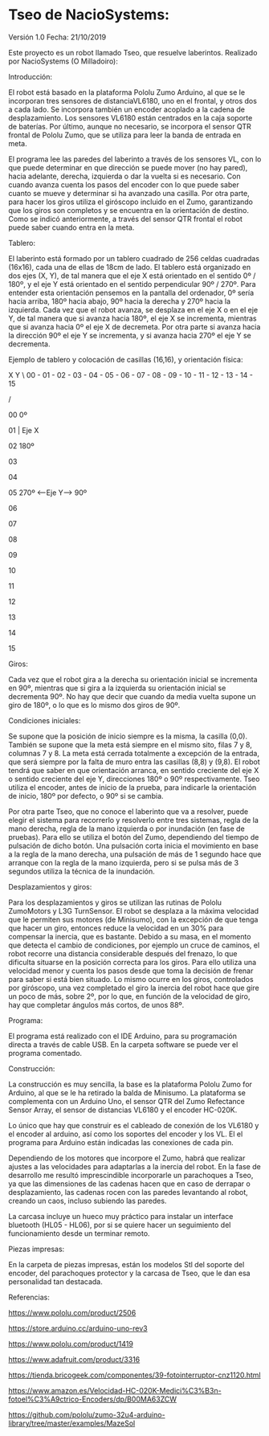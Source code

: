 # Tseo de NacioSystems:

Versión 1.0
Fecha: 21/10/2019

Este proyecto es un robot llamado Tseo, que resuelve laberintos. Realizado por NacioSystems (O Milladoiro):

Introducción:

El robot está basado en la plataforma Pololu Zumo Arduino, al que se le incorporan tres sensores de distanciaVL6180, uno en el frontal, y otros dos a cada lado. Se incorpora también un encoder acoplado a la cadena de desplazamiento. Los sensores VL6180 están centrados en la caja soporte de baterías. Por último, aunque no necesario, se incorpora el sensor QTR frontal de Pololu Zumo, que se utiliza para leer la banda de entrada en meta.

El programa lee las paredes del laberinto a través de los sensores VL, con lo que puede determinar en que dirección se puede mover (no hay pared), hacia adelante, derecha, izquierda o dar la vuelta si es necesario. Con cuando avanza cuenta los pasos del encoder con lo que puede saber cuanto se mueve y determinar si ha avanzado una casilla. Por otra parte, para hacer los giros utiliza el giróscopo incluido en el Zumo, garantizando que los giros son completos y se encuentra en la orientación de destino. Como se indicó anteriormente, a través del sensor QTR frontal el robot puede saber cuando entra en la meta.


Tablero:

El laberinto está formado por un tablero cuadrado de 256 celdas cuadradas (16x16), cada una de ellas de 18cm de lado.
El tablero está organizado en dos ejes (X, Y), de tal manera que el eje X está orientado en el sentido 0º / 180º, y el eje Y está orientado en el sentido perpendicular 90º / 270º. Para entender esta orientación pensemos en la pantalla del ordenador, 0º sería hacia arriba, 180º hacia abajo, 90º hacia la derecha y 270º hacia la izquierda. Cada vez que el robot avanza, se desplaza en el eje X o en el eje Y, de tal manera que si avanza hacia 180º, el eje X se incrementa, mientras que si avanza hacia 0º el eje X de decremeta. Por otra parte si avanza hacia la dirección 90º el eje Y se incrementa, y si avanza hacia 270º el eje Y se decrementa.

Ejemplo de tablero y colocación de casillas (16,16), y orientación física:

X Y \ 00 - 01 - 02 - 03 - 04 - 05 - 06 - 07 - 08 - 09 - 10 - 11 - 12 - 13 - 14 - 15

/
   
00                              0º

   
01                              | Eje X
   
   
02                             180º
   
   
03
   
   
04
   
   
05 270º <--Eje Y--> 90º
   
   
06
   
   
07

   
08

   
09

   
10
  
   
11
 
   
12

   
13

   
14
  
   
15
   
   

Giros:

Cada vez que el robot gira a la derecha su orientación inicial se incrementa en 90º, mientras que si gira a la izquierda su orientación inicial se decrementa 90º. No hay que decir que cuando da media vuelta supone un giro de 180º, o lo que es lo mismo dos giros de 90º. 


Condiciones iniciales:

Se supone que la posición de inicio siempre es la misma, la casilla (0,0).
También se supone que la meta está siempre en el mismo sito, filas 7 y 8, columnas 7 y 8. La meta está cerrada totalmente a excepción de la entrada, que será siempre por la falta de muro entra las casillas (8,8) y (9,8).
El robot tendrá que saber en que orientación arranca, en sentido creciente del eje X o sentido creciente del eje Y, direcciones 180º o 90º respectivamente. Tseo utiliza el encoder, antes de inicio de la prueba, para indicarle la orientación de inicio, 180º por defecto, o 90º si se cambia.

Por otra parte Tseo, que no conoce el laberinto que va a resolver, puede elegir el sistema para recorrerlo y resolverlo entre tres sistemas, regla de la mano derecha, regla de la mano izquierda o por inundación (en fase de pruebas). Para ello se utiliza el botón del Zumo, dependiendo del tiempo de pulsación de dicho botón. Una pulsación corta inicia el movimiento en base a la regla de la mano derecha, una pulsación de más de 1 segundo hace que arranque con la regla de la mano izquierda, pero si se pulsa más de 3 segundos utiliza la técnica de la inundación.


Desplazamientos y giros:

Para los desplazamientos y giros se utilizan las rutinas de Pololu ZumoMotors y L3G TurnSensor. El robot se desplaza a la máxima velocidad que le permiten sus motores (de Minisumo), con la excepción de que tenga que hacer un giro, entonces reduce la velocidad en un 30% para compensar la inercia, que es bastante. Debido a su masa, en el momento que detecta el cambio de condiciones, por ejemplo un cruce de caminos, el robot recorre una distancia considerable después del frenazo, lo que dificulta situarse en la posición correcta para los giros. Para ello utiliza una velocidad menor y cuenta los pasos desde que toma la decisión de frenar para saber si está bien situado. Lo mismo ocurre en los giros, controlados por giróscopo, una vez completado el giro la inercia del robot hace que gire un poco de más, sobre 2º, por lo que, en función de la velocidad de giro, hay que completar ángulos más cortos, de unos 88º.


Programa:

El programa está realizado con el IDE Arduino, para su programación directa a través de cable USB. En la carpeta software se puede ver el programa comentado.


Construcción:

La construcción es muy sencilla, la base es la plataforma Pololu Zumo for Arduino, al que se le ha retirado la balda de Minisumo. La plataforma se complementa con un Arduino Uno, el sensor QTR del Zumo Refectance Sensor Array, el sensor de distancias VL6180 y el encoder HC-020K.

Lo único que hay que construir es el cableado de conexión de los VL6180 y el encoder al arduino, así como los soportes del encoder y los VL. El el programa para Arduino están indicadas las conexiones de cada pin.

Dependiendo de los motores que incorpore el Zumo, habrá que realizar ajustes a las velocidades para adaptarlas a la inercia del robot. En la fase de desarrollo me resultó imprescindible incorporarle un parachoques a Tseo, ya que las dimensiones de las cadenas hacen que en caso de derrapar o desplazamiento, las cadenas rocen con las paredes levantando al robot, creando un caos, incluso subiendo las paredes.

La carcasa incluye un hueco muy práctico para instalar un interface bluetooth (HL05 - HL06), por si se quiere hacer un seguimiento del funcionamiento desde un terminar remoto.


Piezas impresas:

En la carpeta de piezas impresas, están los modelos Stl del soporte del encoder, del parachoques protector y la carcasa de Tseo, que le dan esa personalidad tan destacada.


Referencias:

https://www.pololu.com/product/2506

https://store.arduino.cc/arduino-uno-rev3

https://www.pololu.com/product/1419

https://www.adafruit.com/product/3316

https://tienda.bricogeek.com/componentes/39-fotointerruptor-cnz1120.html

https://www.amazon.es/Velocidad-HC-020K-Medici%C3%B3n-fotoel%C3%A9ctrico-Encoders/dp/B00MA63ZCW

https://github.com/pololu/zumo-32u4-arduino-library/tree/master/examples/MazeSol

